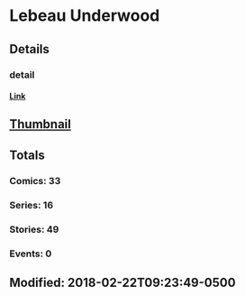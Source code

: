 # Lebeau  Underwood 
## Details
### detail
#### [Link](http://marvel.com/comics/creators/8929/lebeau_underwood?utm_campaign=apiRef&utm_source=225578a89fc76f3d20fbffda5d17a88d)
## [Thumbnail](http://i.annihil.us/u/prod/marvel/i/mg/b/40/image_not_available.jpg)
## Totals
### Comics: 33
### Series: 16
### Stories: 49
### Events: 0
## Modified: 2018-02-22T09:23:49-0500